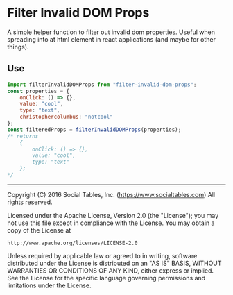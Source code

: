 # Filter Invalid DOM Props

A simple helper function to filter out invalid dom properties. Useful when spreading into at html element in react applications (and maybe for other things).

## Use

```js
import filterInvalidDOMProps from "filter-invalid-dom-props";
const properties = {
	onClick: () => {},
	value: "cool",
	type: "text",
	christophercolumbus: "notcool"
};
const filteredProps = filterInvalidDOMProps(properties);
/* returns
	{
		onClick: () => {},
		value: "cool",
		type: "text"
	};
*/
```
- - -

Copyright (C) 2016 Social Tables, Inc. (https://www.socialtables.com) All rights reserved.

Licensed under the Apache License, Version 2.0 (the "License"); you may not use this file except in compliance with the License. You may obtain a copy of the License at

	http://www.apache.org/licenses/LICENSE-2.0

Unless required by applicable law or agreed to in writing, software distributed under the License is distributed on an "AS IS" BASIS, WITHOUT WARRANTIES OR CONDITIONS OF ANY KIND, either express or implied. See the License for the specific language governing permissions and limitations under the License.